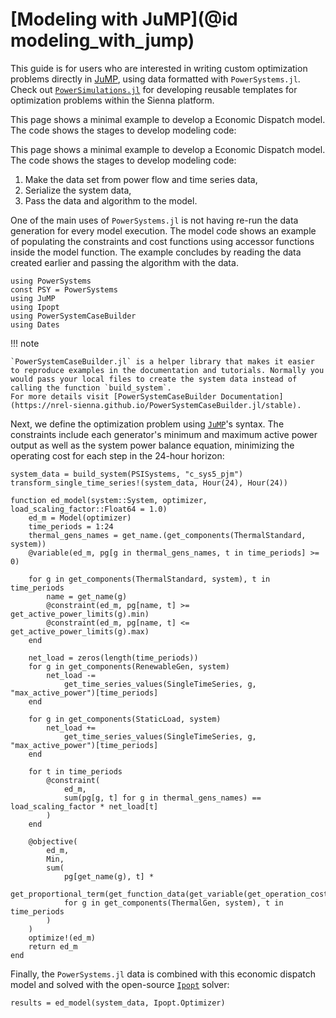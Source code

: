 # [Modeling with JuMP](@id modeling_with_jump)

This guide is for users who are interested in writing custom optimization problems directly in [JuMP](https://jump.dev/JuMP.jl/stable/), using data formatted with `PowerSystems.jl`. Check out [`PowerSimulations.jl`](https://nrel-sienna.github.io/PowerSimulations.jl/stable/) for developing reusable templates for optimization problems within the Sienna platform.

This page shows a minimal example to develop a Economic Dispatch model. The code shows the stages to develop modeling code:

This page shows a minimal example to develop a Economic Dispatch model. The code shows the stages to develop modeling code:

 1. Make the data set from power flow and time series data,
 2. Serialize the system data,
 3. Pass the data and algorithm to the model.

One of the main uses of `PowerSystems.jl` is not having re-run the data generation for every model execution. The model code shows an example of populating the constraints and cost functions using accessor functions inside the model function. The example concludes by reading the data created earlier and passing the algorithm with the data.

```@repl using_jump
using PowerSystems
const PSY = PowerSystems
using JuMP
using Ipopt
using PowerSystemCaseBuilder
using Dates
```

!!! note
    
    `PowerSystemCaseBuilder.jl` is a helper library that makes it easier to reproduce examples in the documentation and tutorials. Normally you would pass your local files to create the system data instead of calling the function `build_system`.
    For more details visit [PowerSystemCaseBuilder Documentation](https://nrel-sienna.github.io/PowerSystemCaseBuilder.jl/stable).

Next, we define the optimization problem using [`JuMP`](https://jump.dev/JuMP.jl/stable/)'s syntax.
The constraints include each generator's minimum and maximum active power output as well as the system power balance equation, minimizing the operating cost for each step in the 24-hour horizon:

```@repl using_jump
system_data = build_system(PSISystems, "c_sys5_pjm")
transform_single_time_series!(system_data, Hour(24), Hour(24))

function ed_model(system::System, optimizer, load_scaling_factor::Float64 = 1.0)
    ed_m = Model(optimizer)
    time_periods = 1:24
    thermal_gens_names = get_name.(get_components(ThermalStandard, system))
    @variable(ed_m, pg[g in thermal_gens_names, t in time_periods] >= 0)

    for g in get_components(ThermalStandard, system), t in time_periods
        name = get_name(g)
        @constraint(ed_m, pg[name, t] >= get_active_power_limits(g).min)
        @constraint(ed_m, pg[name, t] <= get_active_power_limits(g).max)
    end

    net_load = zeros(length(time_periods))
    for g in get_components(RenewableGen, system)
        net_load -=
            get_time_series_values(SingleTimeSeries, g, "max_active_power")[time_periods]
    end

    for g in get_components(StaticLoad, system)
        net_load +=
            get_time_series_values(SingleTimeSeries, g, "max_active_power")[time_periods]
    end

    for t in time_periods
        @constraint(
            ed_m,
            sum(pg[g, t] for g in thermal_gens_names) == load_scaling_factor * net_load[t]
        )
    end

    @objective(
        ed_m,
        Min,
        sum(
            pg[get_name(g), t] *
            get_proportional_term(get_function_data(get_variable(get_operation_cost(g))))
            for g in get_components(ThermalGen, system), t in time_periods
        )
    )
    optimize!(ed_m)
    return ed_m
end
```

Finally, the `PowerSystems.jl` data is combined with this economic dispatch model and solved with the open-source [`Ipopt`](https://github.com/jump-dev/Ipopt.jl) solver:

```@repl using_jump
results = ed_model(system_data, Ipopt.Optimizer)
```
